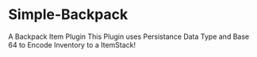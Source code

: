 # Simple-Backpack
A Backpack Item Plugin
This Plugin uses Persistance Data Type and Base 64 to Encode Inventory to a ItemStack!
